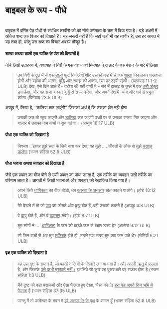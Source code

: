 # बाइबल के रूप - पौधे

 #

बाइबल में वर्णित पेड़ पौधों से संबंधित तश्वीरों को को नीचे वर्णमाला के क्रम में दिया गया है। बड़े अक्षरों में अंकित शब्द एक विचार को दिखाते हैं। यह जरूरी नही है कि जहाँ जहाँ भी यह तश्वीर है, उस हर आयत में यह शब्द हो, परंतु उस शब्द का विचार अवश्य मौजूद है।

#### शाखा अथवा डाली एक व्यक्ति के वंश को दिखाती है

नीचे लिखें उदाहरण में, यशायाह ने यिशै के एक वंशज एवं यिर्मयाह ने दाऊद के एक वंशज के बारे में लिखा
>तब यिशै के ठूंठ में से एक <u>डाली</u> फूट निकलेगी और उसकी जड़ में से एक <u>शाखा</u> निकलकर फलवन्त होगी
>और यहोवा की आत्मा, बुद्धि और समझ की आत्मा, उस पर ठहरी रहेगी। (यशायाह 11:1-2 ULB)
>देख, ऐसे दिन आते हैं - यहोवा की यही वाणी है - जब मैं दाऊद के कुल में एक <u>धर्मी अंकुर</u> उगाऊँगा,
>और वह राजा बनकर बुठ्ठि से राज्य करेगा, और अपने देश में न्याय और धर्म से प्रभुता करेगा (यिर्मयाह 23:5 ULB)

अय्यूब में, लिखा है, ‘‘डालियां कट जाएंगी’’ जिसका अर्थ है कि उसका वंश नही होगा
>उसकी जड़ तो सूख जाएगी
>और <u>डालियां</u> कट जाएंगी
>पृथ्वी पर से उसका स्मरण मिट जाएगा
>और बाज़ार में उसका नाम कभी न सुन पड़ेगा ।
(अय्यूब 18:17 ULB)

#### पौधा एक व्यक्ति को दिखाता है

>निश्चय र्इश्वर तुझे सदा के लिये नाश कर देगा; वह तुझे .... जीवतों के लोक से तुझे <u>उखाड़ डालेगा</u> (भजन संहिता 52:5 ULB)

#### पौधा भावना अथवा व्यवहार को दिखाता है

जैसे एक प्रकार का बीज बोने से उसी प्रकार का पौधा उगता है, एक तरीके का व्यवहार उसी तरीके का परिणाम लाता है। आयतों में लिखी भावनाओं और व्यवहार को रेखांकित किया गया है।

>अपने लिये <u>धार्मिकता</u> का बीज बोओ, तब <u>करूणा के अनुसार</u> खेत काटने पाओगे। (होशे 10:12 ULB)

<blockquote>मेरे देखने में तो जो <u>पाप</u> को जोतते और <u>दुख</u> बोते हैं, वही उसको काटते हैं (अय्यूब 4:8 ULB)</blockquote>

> वे <u>वायु</u> बोते हैं, और वे <u>बवण्डर</u> लवेंगे। (होशे 8:7 ULB)

<blockquote>तुम लोगों ने .... <u>धार्मिकता</u> के फल को कड़वे फल से बदल डाला है? (आमोस 6:12 ULB)</blockquote>

>सो जिन बातों से अब तुम <u>लज्जित</u> होते हो, उनसे उस समय तुम क्या फल पाते थे? (रोमियों 6:21 ULB)

#### वृक्ष एक व्यक्ति को दिखाता है

> वह उस <u>वृक्ष</u> के समान है, जो बहती नालियों के किनारे लगाया गया है। और <u>अपनी ऋतु में फलता</u> है, और जिसके <u>पत्ते कभी मुरझाते नहीं।</u> इसलिये जो कुछ वह पुरूष करे वह सफल होता है (भजन संहिता 1:3 ULB)

<blockquote>मैंने दुष्ट को बड़ा पराक्रमी और ऐसा फैलता हुए देखा, जैसा कोर्इ <u>हरा पेड़ अपने निज भूमि में फैलता</u> है (भजन संहिता 37:35 ULB)</blockquote>

>परन्तु मैं तो परमेश्वर के भवन में <u>हरे जलपार्इ के वृक्ष</u> के समान हूँ (भजन संहिता 52:8 ULB)
